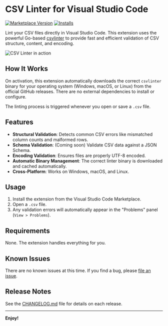 # CSV Linter for Visual Studio Code

[![Marketplace Version](https://vsmarketplacebadge.apphb.com/version/YOUR-PUBLISHER-ID.csvlinter-vscode.svg)](https://marketplace.visualstudio.com/items?itemName=YOUR-PUBLISHER-ID.csvlinter-vscode)
[![Installs](https://vsmarketplacebadge.apphb.com/installs/YOUR-PUBLISHER-ID.csvlinter-vscode.svg)](https://marketplace.visualstudio.com/items?itemName=YOUR-PUBLISHER-ID.csvlinter-vscode)

Lint your CSV files directly in Visual Studio Code. This extension uses the powerful Go-based [csvlinter](https://github.com/YOUR_GITHUB_USER/YOUR_GITHUB_REPO) to provide fast and efficient validation of CSV structure, content, and encoding.

![CSV Linter in action](https://raw.githubusercontent.com/YOUR_GITHUB_USER/YOUR_GITHUB_REPO/main/brand/screenshot.png) <!-- TODO: Add a real screenshot -->

## How It Works

On activation, this extension automatically downloads the correct `csvlinter` binary for your operating system (Windows, macOS, or Linux) from the official GitHub releases. There are no external dependencies to install or configure.

The linting process is triggered whenever you open or save a `.csv` file.

## Features

- **Structural Validation**: Detects common CSV errors like mismatched column counts and malformed rows.
- **Schema Validation**: (Coming soon) Validate CSV data against a JSON Schema.
- **Encoding Validation**: Ensures files are properly UTF-8 encoded.
- **Automatic Binary Management**: The correct linter binary is downloaded and cached automatically.
- **Cross-Platform**: Works on Windows, macOS, and Linux.

## Usage

1.  Install the extension from the Visual Studio Code Marketplace.
2.  Open a `.csv` file.
3.  Any validation errors will automatically appear in the "Problems" panel (`View > Problems`).

## Requirements

None. The extension handles everything for you.

## Known Issues

There are no known issues at this time. If you find a bug, please [file an issue](https://github.com/YOUR_GITHUB_USER/YOUR_GITHUB_REPO/issues).

## Release Notes

See the [CHANGELOG.md](CHANGELOG.md) file for details on each release.

---

**Enjoy!**
